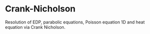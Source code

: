 # Crank-Nicholson
Resolution of EDP, parabolic equations, Poisson equation 1D and heat equation via Crank Nicholson.
